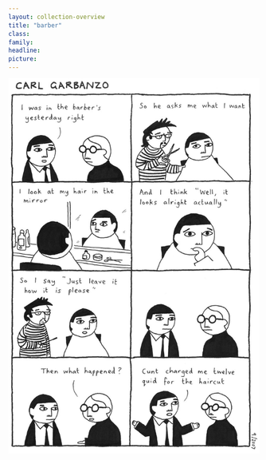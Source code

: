 ```yaml
---
layout: collection-overview
title: "barber"
class:	
family:
headline:
picture:
---
```


![barber](/assets/img/garbanzo/2007/barber-900w.jpg)
